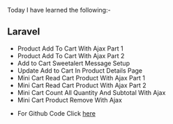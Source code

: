Today I have learned the following:-

## Laravel
- Product Add To Cart With Ajax Part 1
- Product Add To Cart With Ajax Part 2
- Add to Cart Sweetalert Message Setup
- Update Add to Cart In Product Details Page
- Mini Cart Read Cart Product With Ajax Part 1
- Mini Cart Read Cart Product With Ajax Part 2
- Mini Cart Count All Quantity And Subtotal With Ajax
- Mini Cart Product Remove With Ajax

* For Github Code Click [here](https://github.com/Vishal-sarkar/Advanced-Ecommerce-Website/commit/72e84612fb64ae4a79257daf7615612095051273)
